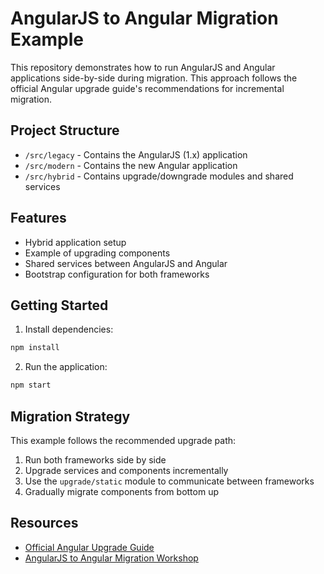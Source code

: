 # AngularJS to Angular Migration Example
This repository demonstrates how to run AngularJS and Angular applications side-by-side during migration. This approach follows the official Angular upgrade guide's recommendations for incremental migration.

## Project Structure
- `/src/legacy` - Contains the AngularJS (1.x) application
- `/src/modern` - Contains the new Angular application
- `/src/hybrid` - Contains upgrade/downgrade modules and shared services

## Features
- Hybrid application setup
- Example of upgrading components
- Shared services between AngularJS and Angular
- Bootstrap configuration for both frameworks

## Getting Started
1. Install dependencies:
```bash
npm install
```

2. Run the application:
```bash
npm start
```

## Migration Strategy
This example follows the recommended upgrade path:
1. Run both frameworks side by side
2. Upgrade services and components incrementally
3. Use the `upgrade/static` module to communicate between frameworks
4. Gradually migrate components from bottom up

## Resources
- [Official Angular Upgrade Guide](https://angular.io/guide/upgrade)
- [AngularJS to Angular Migration Workshop](https://angular.io/guide/upgrade-performance)
